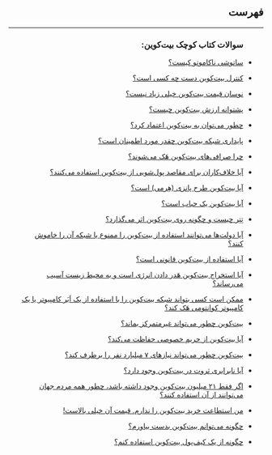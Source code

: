 <head><link rel="stylesheet" type="text/css" href="https://learnmeabitcoin.simorgh.me/assets/css/style.css"></head>
<div class="wrapper"><section>
<div dir="rtl">
    <br>
    <h2>فهرست</h2>
    <hr/>
    <ul>
        <h3>سوالات کتاب کوچک بیت‌کوین:</h3>
        <li>
            <p><a href="./FAQs/ساتوشی ناکاماتو کیست">ساتوشی ناکاموتو کیست؟</a></p>
        </li>
        <li>
            <p><a href="./FAQs/کنترل بیتکوین دست کیست">کنترل بیت‌کوین دست چه کسی است؟</a></p>
        </li>
        <li>
            <p><a href="./FAQs/چرا نوسان قیمت بیتکوین زیاد است">نوسان قیمت بیت‌کوین خیلی زیاد نیست؟</a></p>
        </li>
        <li>
            <p><a href="./FAQs/پشتوانه ارزش بیتکوین چیست">پشتوانه ارزش بیت‌کوین چیست؟</a></p>
        </li>
        <li>
            <p><a href="./FAQs/چطور میتوان به بیتکوین اعتماد کرد">چطور می‌توان به بیت‌کوین اعتماد کرد؟</a></p>
        </li>
        <li>
            <p><a href="./FAQs/پایداری شبکه بیتکوین چقدر مورد اطمینان است">پایداری شبکه بیت‌کوین چقدر مورد اطمینان است؟</a></p>
        </li>
        <li>
            <p><a href="./FAQs/چرا صرافی های بیتکوین هک میشوند">چرا صرافی‌های بیت‌کوین هَک می‌شوند؟</a></p>
        </li>
        <li>
            <p><a href="./FAQs/آیا خلافکاران برای پولشویی از بیتکوین استفاده میکنند">آیا خلاف‌کاران برای مقاصد پول‌شویی از بیت‌کوین استفاده می‌کنند؟</a></p>
        </li>
        <li>
            <p><a href="./FAQs/آیا بیتکوین طرح پانزی است">آیا بیت‌کوین طرح پانزی (هِرمی) است؟</a></p>
        </li>
        <li>
            <p><a href="./FAQs/آیا بیتکوین حباب است">آیا بیت‌کوین یک حباب است؟</a></p>
        </li>
        <li>
            <p><a href="./FAQs/تتر چیست و چطور روی بیتکوین تاثیر میگذارد">تِتِر چیست و چگونه روی بیت‌کوین اثر می‌گذارد؟</a></p>
        </li>
        <li>
            <p><a href="./FAQs/آیا دولت ها میتوانند شبکه بیتکوین را خاموش کنند">آیا دولت‌ها می‌توانند استفاده از بیت‌کوین را ممنوع یا شبکه آن را خاموش کنند؟</a></p>
        </li>
        <li>
            <p><a href="./FAQs/آیا استفاده از بیتکوین قانونی است">آیا استفاده از بیت‌کوین قانونی است؟</a></p>
        </li>
        <li>
            <p><a href="./FAQs/آیا استخراج بیتکوین به محیط زیست آسیب میزند">آیا استخراج بیت‌کوین هَدر دادن انرژی است و به محیط زیست آسیب می‌رساند؟</a></p>
        </li>
        <li>
            <p><a href="./FAQs/ممکن است کسی بتواند بیتکوین را با ابر کامپیوتر یا کامپیوتر کوانتومی هک کند">ممکن است کسی بتواند شبکه بیت‌کوین را با استفاده از یک اَبَر کامپیوتر یا یک کامپیوتر کوانتومی هَک کند؟</a></p>
        </li>
        <li>
            <p><a href="./FAQs/بیتکوین چطور میتواند متمرکز بماند">بیت‌کوین چطور می‌تواند غیرمتمرکز بماند؟</a></p>
        </li>
        <li>
            <p><a href="./FAQs/آیا بیتکوین حافظ حریم خصوصی است">آیا بیت‌کوین از حریم خصوصی حفاظت می‌کند؟</a></p>
        </li>
        <li>
            <p><a href="./FAQs/بیتکوین چطور میتواند نیاز های هفت میلیارد نفر را براورده کند">بیت‌کوین چطور می‌تواند نیازهای ۷ میلیارد نفر را برطرف کند؟</a></p>
        </li>
        <li>
            <p><a href="./FAQs/آیا نابرابری ثروت در بیتکوین وجود دارد">آیا نابرابری ثروت در بیت‌کوین وجود دارد؟</a></p>
        </li>
        <li>
            <p><a href="./FAQs/چطور همه مردم میتوانند از بیست و یک میلیون بیتکوین استفاده کنند">اگر فقط ۲۱ میلیون بیت‌کوین وجود داشته باشد، چطور همه مردم جهان می‌توانند از آن استفاده کنند؟</a></p>
        </li>
        <li>
            <p><a href="./FAQs/من استطاعت خرید بیتکوین را ندارم چون قیمتش خیلی بالاست">من استطاعت خرید بیت‌کوین را ندارم. قیمت آن خیلی بالاست!</a></p>
        </li>
        <li>
            <p><a href="./FAQs/چطور میتوانم بیتکوین بدست بیاورم">چگونه می‌توانم بیت‌کوین بدست بیاورم؟</a></p>
        </li>
        <li>
            <p><a href="./FAQs/چطور از کیف پول بیتکوین استفاده کنیم">چگونه از یک کیف‌پول بیت‌کوین استفاده کنم؟</a></p>
        </li>
    </ul>
</div>
</section></div>
